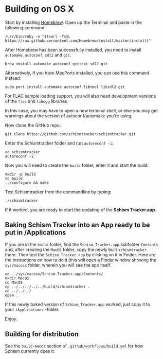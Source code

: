 # Building on OS X

Start by installing [Homebrew](http://brew.sh/). Open up the Terminal and paste
in the following command:

    /usr/bin/ruby -e "$(curl -fsSL https://raw.githubusercontent.com/Homebrew/install/master/install)"

After Homebrew has been successfully installed, you need to install `automake`,
`autoconf`, `sdl2` and `git`.

    brew install automake autoconf gettext sdl2 git

Alternatively, if you have MacPorts installed, you can use this command
instead:

    sudo port install automake autoconf libtool libsdl2 git

For FLAC sample loading support, you will also need development versions of the
`flac` and `libogg` libraries.

In this case, you may have to open a new terminal shell, or else you may get
warnings about the version of autoconf/automake you're using.

Now clone the GitHub repo:

    git clone https://github.com/schismtracker/schismtracker.git

Enter the Schismtracker folder and run `autoreconf -i`:

    cd schismtracker
    autoreconf -i

Now you will need to create the `build` folder, enter it and start the build:

	mkdir -p build
	cd build
    ../configure && make

Test Schismtracker from the commandline by typing:

	./schismtracker

If it worked, you are ready to start the updating of the **Schism
Tracker.app**.


## Baking Schism Tracker into an App ready to be put in /Applications

If you are in the `build` folder, find the `Schism_Tracker.app` subfolder
`Contents` and, after creating the `MacOS` folder, copy the newly built
`schismtracker` there. Then test the `Schism_Tracker.app` by clicking on it in
Finder. Here are the instructions on how to do it (this will open a Finder
window showing the `sys/macosx` folder, wherein you will see the app itself.

	cd ../sys/macosx/Schism_Tracker.app/Contents/
	mkdir MacOS
	cd MacOS
	cp ../../../../../build/schismtracker .
	cd ../../../
	open .

If this newly baked version of `Schism_Tracker.app` worked, just copy it to
your `/Applications` -folder.

Enjoy.


## Building for distribution

See the `build-macos` section of `.github/workflows/build.yml` for how Schism
currently does it.
